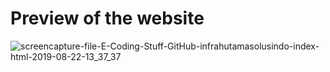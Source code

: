# Preview of the website

![screencapture-file-E-Coding-Stuff-GitHub-infrahutamasolusindo-index-html-2019-08-22-13_37_37](https://user-images.githubusercontent.com/25684892/63489192-09f2b780-c4e4-11e9-933d-d098e7db362f.png)

